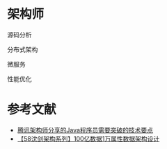 # 架构师


源码分析

分布式架构

微服务

性能优化




# 参考文献
- [腾讯架构师分享的Java程序员需要突破的技术要点](https://juejin.im/post/5ccad800e51d453ae2195795)
- [【58沈剑架构系列】100亿数据1万属性数据架构设计](https://www.cnblogs.com/codeon/p/8287104.html)